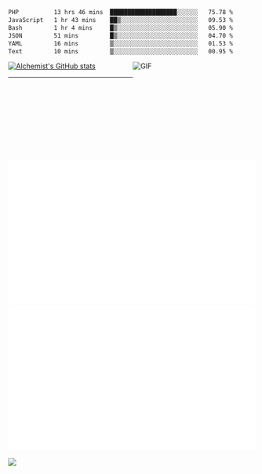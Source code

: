 <!--START_SECTION:waka-->

```text
PHP          13 hrs 46 mins  ███████████████████░░░░░░   75.78 %
JavaScript   1 hr 43 mins    ██▒░░░░░░░░░░░░░░░░░░░░░░   09.53 %
Bash         1 hr 4 mins     █▒░░░░░░░░░░░░░░░░░░░░░░░   05.90 %
JSON         51 mins         █▒░░░░░░░░░░░░░░░░░░░░░░░   04.70 %
YAML         16 mins         ▒░░░░░░░░░░░░░░░░░░░░░░░░   01.53 %
Text         10 mins         ▒░░░░░░░░░░░░░░░░░░░░░░░░   00.95 %
```

<!--END_SECTION:waka-->

[![Alchemist's GitHub stats](https://github-readme-stats.vercel.app/api?username=DrMaxis&show_icons=true&theme=outrun&count_private=true)](#)
<img align="right" alt="GIF" src="https://user-images.githubusercontent.com/5355808/139111924-210cc6fa-9fb1-4dac-929d-6324a5836a92.gif" width="250" height="200" />
<hr />

![](https://raw.githubusercontent.com/DrMaxis/github-stats-transparent/output/generated/overview.svg)
![](https://raw.githubusercontent.com/DrMaxis/github-stats-transparent/output/generated/languages.svg)

 
<a href="https://count.getloli.com/"><img src="https://count.getloli.com/get/@:maxis-the-alchemist?theme=rule34"></a>
<!-- https://count.getloli.com/get/@alchemist?theme=rule34 -->
<br>

